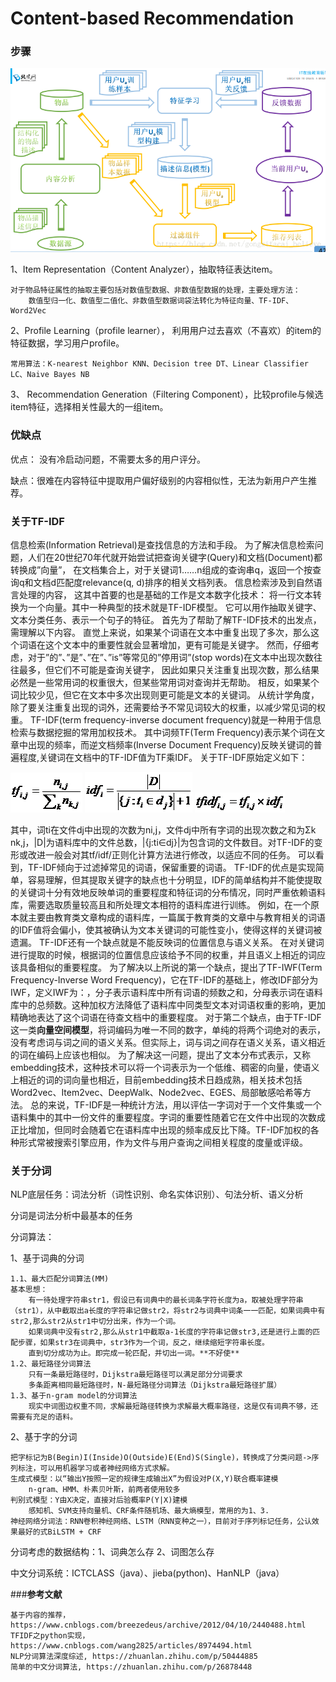 # Content-based Recommendation
### 步骤

![算法步骤](../data/image/content-based%20rec.png)

1、Item Representation（Content Analyzer），抽取特征表达item。
    
    对于物品特征属性的抽取主要包括对数值型数据、非数值型数据的处理，主要处理方法：
        数值型归一化、数值型二值化、非数值型数据词袋法转化为特征向量、TF-IDF、Word2Vec
2、Profile Learning（profile learner）， 利用用户过去喜欢（不喜欢）的item的特征数据，学习用户profile。
    
    常用算法：K-nearest Neighbor KNN、Decision tree DT、Linear Classifier LC、Naive Bayes NB
3、 Recommendation Generation（Filtering Component），比较profile与候选item特征，选择相关性最大的一组item。

  
### 优缺点
优点： 没有冷启动问题，不需要太多的用户评分。

缺点：很难在内容特征中提取用户偏好级别的内容相似性，无法为新用户产生推荐。

### 关于TF-IDF
信息检索(Information Retrieval)是查找信息的方法和手段。
为了解决信息检索问题，人们在20世纪70年代就开始尝试把查询关键字(Query)和文档(Document)都转换成”向量”，
在文档集合上，对于关键词1……n组成的查询串q，返回一个按查询q和文档d匹配度relevance(q, d)排序的相关文档列表。
信息检索涉及到自然语言处理的内容，
这其中首要的也是基础的工作是文本数字化技术：
将一行文本转换为一个向量。其中一种典型的技术就是TF-IDF模型。
它可以用作抽取关键字、文本分类任务、表示一个句子的特征。
首先为了帮助了解TF-IDF技术的出发点，需理解以下内容。
直觉上来说，如果某个词语在文本中重复出现了多次，那么这个词语在这个文本中的重要性就会显著增加，更有可能是关键字。
然而，仔细考虑，对于”的”、”是”、”在”、”is”等常见的”停用词”(stop words)在文本中出现次数往往最多，但它们不可能是查询关键字，
因此如果只关注重复出现次数，那么结果必然是一些常用词的权重很大，但某些常用词对查询并无帮助。
相反，如果某个词比较少见，但它在文本中多次出现则更可能是文本的关键词。
从统计学角度，除了要关注重复出现的词外，还需要给予不常见词较大的权重，以减少常见词的权重。
TF-IDF(term frequency-inverse document frequency)就是一种用于信息检索与数据挖掘的常用加权技术。
其中词频TF(Term Frequency)表示某个词在文章中出现的频率，而逆文档频率(Inverse Document Frequency)反映关键词的普遍程度,关键词在文档中的TF-IDF值为TF乘IDF。
关于TF-IDF原始定义如下：
   
![TF](../data/image/tf.png)
    ![IDF](../data/image/idf.png)
        ![TF-IDF](../data/image/tfidf.png)     
                   
其中，词ti在文件dj中出现的次数为ni,j，文件dj中所有字词的出现次数之和为Σk nk,j，|D|为语料库中的文件总数，|{j:ti∈dj}|为包含词的文件数目。对TF-IDF的变形或改进一般会对其tf/idf/正则化计算方法进行修改，以适应不同的任务。
可以看到，TF-IDF倾向于过滤掉常见的词语，保留重要的词语。
TF-IDF的优点是实现简单，容易理解，但其提取关键字的缺点也十分明显，IDF的简单结构并不能使提取的关键词十分有效地反映单词的重要程度和特征词的分布情况，同时严重依赖语料库，需要选取质量较高且和所处理文本相符的语料库进行训练。
例如，在一个原本就主要由教育类文章构成的语料库，一篇属于教育类的文章中与教育相关的词语的IDF值将会偏小，使其被确认为文本关键词的可能性变小，使得这样的关键词被遗漏。
TF-IDF还有一个缺点就是不能反映词的位置信息与语义关系。
在对关键词进行提取的时候，根据词的位置信息应该给予不同的权重，并且语义上相近的词应该具备相似的重要程度。
为了解决以上所说的第一个缺点，提出了TF-IWF(Term Frequency-Inverse Word Frequency)，它在TF-IDF的基础上，修改IDF部分为IWF，定义IWF为：，分子表示语料库中所有词语的频数之和，分母表示词在语料库中的总频数。这种加权方法降低了语料库中同类型文本对词语权重的影响，更加精确地表达了这个词语在待查文档中的重要程度。
对于第二个缺点，由于TF-IDF这一类**向量空间模型**，将词编码为唯一不同的数字，单纯的将两个词绝对的表示，没有考虑词与词之间的语义关系。但实际上，词与词之间存在语义关系，语义相近的词在编码上应该也相似。
为了解决这一问题，提出了文本分布式表示，又称embedding技术，这种技术可以将一个词表示为一个低维、稠密的向量，使语义上相近的词的词向量也相近，目前embedding技术日趋成熟，相关技术包括Word2vec、Item2vec、DeepWalk、Node2vec、EGES、局部敏感哈希等方法。
总的来说，TF-IDF是一种统计方法，用以评估一字词对于一个文件集或一个语料集中的其中一份文件的重要程度。字词的重要性随着它在文件中出现的次数成正比增加，但同时会随着它在语料库中出现的频率成反比下降。TF-IDF加权的各种形式常被搜索引擎应用，作为文件与用户查询之间相关程度的度量或评级。
### 关于分词

NLP底层任务：词法分析（词性识别、命名实体识别）、句法分析、语义分析

分词是词法分析中最基本的任务

分词算法：
   
1、基于词典的分词

    1.1、最大匹配分词算法(MM)
    基本思想：
        有一待处理字符串str1，假设已有词典中的最长词条字符长度为a，取被处理字符串（str1），从中截取出a长度的字符串记做str2，将str2与词典中词条一一匹配，如果词典中有str2,那么str2从str1中切分出来，作为一个词。
        如果词典中没有str2,那么从str1中截取a-1长度的字符串记做str3,还是进行上面的匹配步骤，如果str3在词典中，str3作为一个词，反之，继续缩短字符串长度。
        直到切分成功为止。即完成一轮匹配，并切出一词。**不好使**
    1.2、最短路径分词算法
        只有一条最短路径时，Dijkstra最短路径可以满足部分分词要求
        多条距离相同最短路径时，N-最短路径分词算法（Dijkstra最短路径扩展）
    1.3、基于n-gram model的分词算法
        现实中词图边权重不同，求解最短路径转换为求解最大概率路径，这是仅有词典不够，还需要有充足的语料。
2、基于字的分词

    把字标记为B(Begin)I(Inside)O(Outside)E(End)S(Single)，转换成了分类问题->序列标注，可以用机器学习或者神经网络方式求解。
    生成式模型：以“输出Y按照一定的规律生成输出X”为假设对P(X,Y)联合概率建模
        n-gram、HMM、朴素贝叶斯，前两者使用较多
    判别式模型：Y由X决定，直接对后验概率P(Y|X)建模
        感知机、SVM支持向量机、CRF条件随机场、最大熵模型，常用的为1、3.
    神经网络分词法：RNN卷积神经网络、LSTM（RNN变种之一），目前对于序列标记任务，公认效果最好的式BiLSTM + CRF
分词考虑的数据结构：1、词典怎么存 2、词图怎么存

中文分词系统：ICTCLASS（java）、jieba(python)、HanNLP（java）
            

###**参考文献**

    基于内容的推荐，https://www.cnblogs.com/breezedeus/archive/2012/04/10/2440488.html
    TFIDF之python实现，https://www.cnblogs.com/wang2825/articles/8974494.html
    NLP分词算法深度综述, https://zhuanlan.zhihu.com/p/50444885
    简单的中文分词算法, https://zhuanlan.zhihu.com/p/26878448